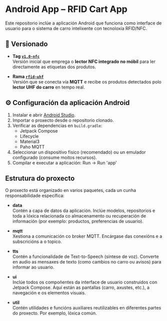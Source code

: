 # Android App – RFID Cart App

Este repositorio inclúe a aplicación Android que funciona como interface de usuario para o sistema de carro intelixente con tecnoloxía RFID/NFC.

## 📌 Versionado

- **Tag [`v1.0-nfc`](https://github.com/sualci/RFIDCartApp/releases/tag/v1.0-nfc)**  
  Versión inicial que emprega o **lector NFC integrado no móbil** para ler directamente as etiquetas dos produtos.

- **Rama [`rfid-uhf`](https://github.com/sualci/RFIDCartApp/tree/rfid-uhf)**  
  Versión que se conecta vía **MQTT** e recibe os produtos detectados polo **lector UHF do carro** en tempo real.

## ⚙️ Configuración da aplicación Android

1. Instalar e abrir [Android Studio](https://developer.android.com/studio).  
2. Importar o proxecto desde o repositorio clonado.  
3. Verificar as dependencias en `build.gradle`:  
   - Jetpack Compose  
   - Lifecycle  
   - Material3  
   - Paho MQTT   
4. Seleccionar un dispositivo físico (recomendado) ou un emulador configurado (consume moitos recursos).  
5. Compilar e executar a aplicación:  Run → Run 'app'


## Estrutura do proxecto

O proxecto está organizado en varios paquetes, cada un cunha responsabilidade específica:

- **data**  
  Contén a capa de datos da aplicación. Inclúe modelos, repositorios e toda a lóxica relacionada co almacenamento ou recuperación de información (por exemplo: productos, preferencias de usuario).

- **mqtt**  
  Xestiona a comunicación co broker MQTT. Encárgase das conexións e a subscricións a o topico.

- **tts**  
  Contén a funcionalidade de Text-to-Speech (síntese de voz). Converte en audio as mensaxes de texto (como cambios no carro ou avisos) para informar ao usuario.

- **ui**  
  Inclúe todos os compoñentes da interface de usuario construídos con Jetpack Compose. Aquí están as pantallas (carro, axustes, etc.), a navegación e os elementos visuais.

- **util**  
  Contén utilidades e funcións auxiliares reutilizables en diferentes partes do proxecto. Por exemplo, lóxica común.
